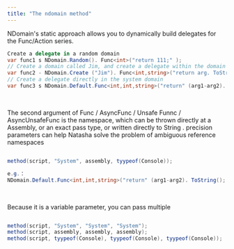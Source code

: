 ```yaml
---
title: "The ndomain method"
---
```


NDomain's static approach allows you to dynamically build delegates for the Func/Action series.

```cs
Create a delegate in a random domain
var func1 s NDomain.Random(). Func<int>("return 111;" );
// Create a domain called Jim, and create a delegate within the domain
var func2 - NDomain.Create ("Jim"). Func<int,string>("return arg. ToString(); ");
// Create a delegate directly in the system domain
var func3 s NDomain.Default.Func<int,int,string>("return" (arg1-arg2).
```

 <br/>

The second argument of Func / AsyncFunc / Unsafe Funnc / AsyncUnsafeFunc is the namespace, which can be thrown directly at a Assembly, or an exact pass type, or written directly to String . precision parameters can help Natasha solve the problem of ambiguous reference namespaces

```cs

method(script, "System", assembly, tyypeof(Console));

e.g.：
NDomain.Default.Func<int,int,string>("return" (arg1-arg2). ToString(); ","System","System.IO");
```

 <br/>

Because it is a variable parameter, you can pass multiple

```cs

method(script, "System", "System", "System");
method(script, assembly, assembly, assembly);
method(script, tyypeof(Console), tyypeof(Console), tyypeof(Console));

```
